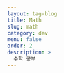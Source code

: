 ```yaml
---
layout: tag-blog
title: Math
slug: math
category: dev
menu: false
order: 2
description: >
  수학 공부
---
```

